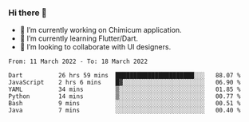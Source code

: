 ### Hi there 👋

<!--
**devcat37/devcat37** is a ✨ _special_ ✨ repository because its `README.md` (this file) appears on your GitHub profile.-->


- 🔭 I’m currently working on Chimicum application.
- 🌱 I’m currently learning Flutter/Dart.
- 👯 I’m looking to collaborate with UI designers.
<!-- - 🤔 I’m looking for help with ... -->

<!--START_SECTION:waka-->

```text
From: 11 March 2022 - To: 18 March 2022

Dart          26 hrs 59 mins  ██████████████████████░░░   88.07 %
JavaScript    2 hrs 6 mins    █▓░░░░░░░░░░░░░░░░░░░░░░░   06.90 %
YAML          34 mins         ▒░░░░░░░░░░░░░░░░░░░░░░░░   01.85 %
Python        14 mins         ▒░░░░░░░░░░░░░░░░░░░░░░░░   00.77 %
Bash          9 mins          ░░░░░░░░░░░░░░░░░░░░░░░░░   00.51 %
Java          7 mins          ░░░░░░░░░░░░░░░░░░░░░░░░░   00.40 %
```

<!--END_SECTION:waka-->
